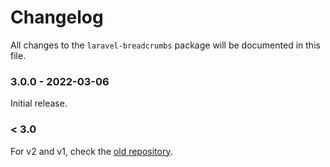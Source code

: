 # Changelog

All changes to the `laravel-breadcrumbs` package will be documented in this file.

### 3.0.0 - 2022-03-06

Initial release.

### < 3.0

For v2 and v1, check the [old repository](https://github.com/atorscho/laravel-breadcrumbs).
